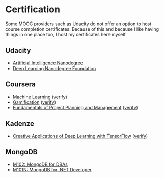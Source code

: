 # Certification

Some MOOC providers such as Udacity do not offer an option
to host course completion certificates. Because of this and
because I like having things in one place too, I host my
certificates here myself.

## Udacity

- [Artificial Intelligence Nanodegree](udacity/nd889-artificial-intelligence.pdf)
- [Deep Learning Nanodegree Foundation](udacity/nd101-deep-learning.pdf)

## Coursera

- [Machine Learning](coursera/machine-learning.pdf) ([verify](https://coursera.org/verify/9FQYSEF2PFZK))
- [Gamification](coursera/gamification.pdf) ([verify](https://coursera.org/verify/TXMTP29R7S))
- [Fundamentals of Project Planning and Management](coursera/project-planning-fundamentals.pdf) ([verify](https://coursera.org/verify/HWTHS2SAY6))

## Kadenze

- [Creative Applications of Deep Learning with TensorFlow](kadenze/cadl.pdf) ([verify](https://www.kadenze.com/certificates/verified/RZPJHM9V))

## MongoDB

- [M102: MongoDB for DBAs](mongodb/m102-dba.pdf)
- [M101N: MongoDB for .NET Developer](mongodb/m101n.pdf)

